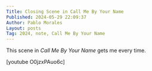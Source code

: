 ```yaml
---
Title: Closing Scene in Call Me By Your Name
Published: 2024-05-29 22:09:37
Author: Pablo Morales
Layout: posts
Tag: 2024, note, Call Me By Your Name
---
```

This scene in *Call Me By Your Name* gets me every time.
<div class="video-container" markdown="1">
[youtube O0jzxPAuo6c]
</div>
